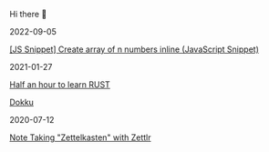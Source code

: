 Hi there 👋

2022-09-05

[[JS Snippet] Create array of n numbers inline (JavaScript Snippet)](TIL/2022-09-05-Inline%20create%20array%20of%20n%20numbers.md)

2021-01-27

[Half an hour to learn RUST](https://fasterthanli.me/articles/a-half-hour-to-learn-rust)

[Dokku](TIL/dokku.md)

2020-07-12

[Note Taking "Zettelkasten" with Zettlr](TIL/202007122020-note-taking-zettelkasten-with-zettlr.md)




